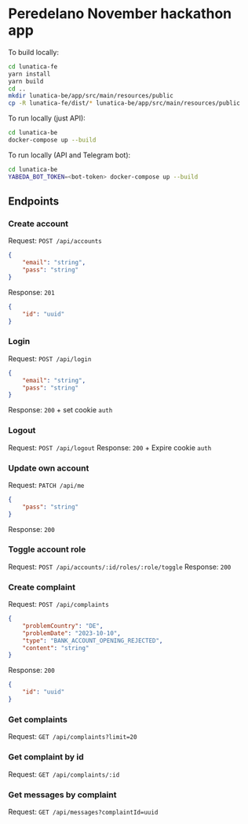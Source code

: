 # Peredelano November hackathon app

To build locally:
```bash
cd lunatica-fe
yarn install
yarn build
cd ..
mkdir lunatica-be/app/src/main/resources/public
cp -R lunatica-fe/dist/* lunatica-be/app/src/main/resources/public
```

To run locally (just API):
```bash
cd lunatica-be
docker-compose up --build
```

To run locally (API and Telegram bot):
```bash
cd lunatica-be
YABEDA_BOT_TOKEN=<bot-token> docker-compose up --build
```

## Endpoints

### Create account
Request: `POST /api/accounts`
```json
{
    "email": "string",
    "pass": "string"
}
```
Response: `201`
```json
{
    "id": "uuid"
}
```

### Login
Request: `POST /api/login`
```json
{
    "email": "string",
    "pass": "string"
}
```
Response: `200` + set cookie `auth`

### Logout
Request: `POST /api/logout`
Response: `200` + Expire cookie `auth`

### Update own account
Request: `PATCH /api/me`
```json
{
    "pass": "string"
}
```
Response: `200`

### Toggle account role
Request: `POST /api/accounts/:id/roles/:role/toggle`
Response: `200`

### Create complaint
Request: `POST /api/complaints`
```json
{
    "problemCountry": "DE",
    "problemDate": "2023-10-10",
    "type": "BANK_ACCOUNT_OPENING_REJECTED",
    "content": "string"
}
```
Response: `200`
```json
{
    "id": "uuid"
}
```

### Get complaints
Request: `GET /api/complaints?limit=20`

### Get complaint by id
Request: `GET /api/complaints/:id`

### Get messages by complaint
Request: `GET /api/messages?complaintId=uuid`
